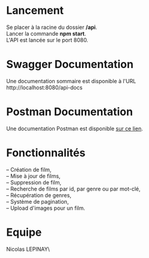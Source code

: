 # Lancement
Se placer à la racine du dossier **/api**.\
Lancer la commande **npm start**.\
L'API est lancée sur le port 8080.

# Swagger Documentation
Une documentation sommaire est disponible à l'URL http://localhost:8080/api-docs

# Postman Documentation
Une documentation Postman est disponible [sur ce lien](https://documenter.getpostman.com/view/17954843/2s9YeEcXfu).

# Fonctionnalités
– Création de film,\
– Mise à jour de films,\
– Suppression de film,\
– Recherche de films par id, par genre ou par mot-clé,\
– Récupération de genres,\
– Système de pagination,\
– Upload d'images pour un film.

# Equipe
Nicolas LEPINAY\
